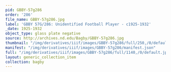 ```yaml
---
pid: GBBY-57g286
order: '286'
file_name: GBBY-57g286.jpg
label: 'GBBY 57G/286: Unidentified Football Player - c1925-1932'
_date: 1925-1932
object_type: glass plate negative
source: http://archives.nd.edu/Bagby/GBBY-57g286.jpg
thumbnail: "/img/derivatives/iiif/images/GBBY-57g286/full/250,/0/default.jpg"
manifest: "/img/derivatives/iiif/images/GBBY-57g286/manifest.json"
full: "/img/derivatives/iiif/images/GBBY-57g286/full/1140,/0/default.jpg"
layout: generic_collection_item
collection: bagby
---
```

